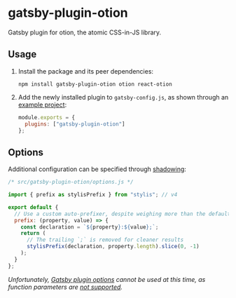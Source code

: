 # gatsby-plugin-otion

Gatsby plugin for otion, the atomic CSS-in-JS library.

## Usage

1. Install the package and its peer dependencies:

   ```shell
   npm install gatsby-plugin-otion otion react-otion
   ```

2. Add the newly installed plugin to `gatsby-config.js`, as shown through an [example project](https://github.com/kripod/otion/tree/master/packages/example-gatsby):

   ```js
   module.exports = {
     plugins: ["gatsby-plugin-otion"]
   };
   ```

## Options

Additional configuration can be specified through [shadowing](https://www.gatsbyjs.org/blog/2019-04-29-component-shadowing/):

```js
/* src/gatsby-plugin-otion/options.js */

import { prefix as stylisPrefix } from "stylis"; // v4

export default {
  // Use a custom auto-prefixer, despite weighing more than the default
  prefix: (property, value) => {
    const declaration = `${property}:${value};`;
    return (
      // The trailing `;` is removed for cleaner results
      stylisPrefix(declaration, property.length).slice(0, -1)
    );
  }
};
```

_Unfortunately, [Gatsby plugin options](https://www.gatsbyjs.org/docs/configuring-usage-with-plugin-options/) cannot be used at this time, as function parameters are [not supported](https://github.com/gatsbyjs/gatsby/issues/14199)._
